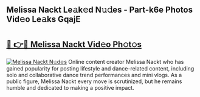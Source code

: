 ## Melissa Nackt Le𝚊k𝚎d N𝚞𝚍es - Part-k6e Photos Vid𝚎o Le𝚊ks GqajE

# <h2><a href="http://fb1i87.evod.top/?m=Melissa+Nackt">🔗 👉🔴 Melissa Nackt Vid𝚎o Ph𝚘t𝚘s</a></h2>

[![Melissa Nackt N𝚞d𝚎s](https://i.imgur.com/8V9OHl7.gif)](http://fb1i87.evod.top/?m=Melissa+Nackt)
Online content creator Melissa Nackt who has gained popularity for posting lifestyle and dance-related content, including solo and collaborative dance trend performances and mini vlogs. As a public figure, Melissa Nackt every move is scrutinized, but he remains humble and dedicated to making a positive impact. 
